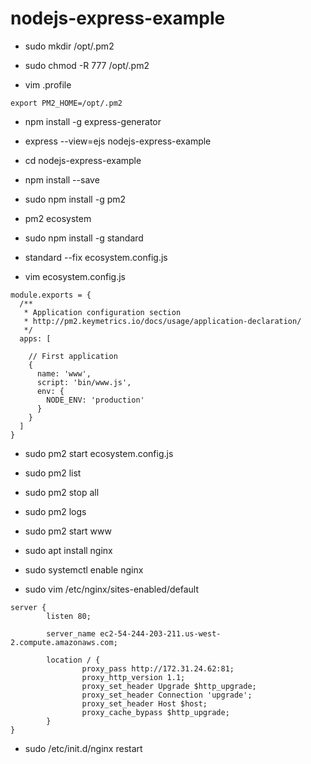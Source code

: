 # nodejs-express-example

* sudo mkdir /opt/.pm2
* sudo chmod -R 777 /opt/.pm2

* vim .profile
```
export PM2_HOME=/opt/.pm2
```

* npm install -g express-generator
* express --view=ejs nodejs-express-example
* cd nodejs-express-example
* npm install --save

* sudo npm install -g pm2
* pm2 ecosystem
* sudo npm install -g standard
* standard --fix ecosystem.config.js
* vim ecosystem.config.js

```
module.exports = {
  /**
   * Application configuration section
   * http://pm2.keymetrics.io/docs/usage/application-declaration/
   */
  apps: [

    // First application
    {
      name: 'www',
      script: 'bin/www.js',
      env: {
        NODE_ENV: 'production'
      }
    }
  ]
}
```

* sudo pm2 start ecosystem.config.js
* sudo pm2 list
* sudo pm2 stop all
* sudo pm2 logs

* sudo pm2 start www

* sudo apt install nginx
* sudo systemctl enable nginx
* sudo vim /etc/nginx/sites-enabled/default

```
server {
        listen 80;

        server_name ec2-54-244-203-211.us-west-2.compute.amazonaws.com;

        location / {
                proxy_pass http://172.31.24.62:81;
                proxy_http_version 1.1;
                proxy_set_header Upgrade $http_upgrade;
                proxy_set_header Connection 'upgrade';
                proxy_set_header Host $host;
                proxy_cache_bypass $http_upgrade;
        }
}
```

* sudo /etc/init.d/nginx restart
